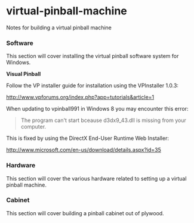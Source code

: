 virtual-pinball-machine
=======================

Notes for building a virtual pinball machine

### Software
This section will cover installing the virtual pinball software system for Windows.

**Visual Pinball**

Follow the VP installer guide for installation using the VPInstaller 1.0.3:

http://www.vpforums.org/index.php?app=tutorials&article=1

When updating to vpinball991 in Windows 8 you may encounter this error:
>The program can't start bceause d3dx9_43.dll is missing from your computer.

This is fixed by using the DirectX End-User Runtime Web Installer:

http://www.microsoft.com/en-us/download/details.aspx?id=35


### Hardware
This section will cover the various hardware related to setting up a virtual pinball machine.

### Cabinet
This section will cover building a pinball cabinet out of plywood.
